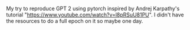 My try to reproduce GPT 2 using pytorch inspired by Andrej Karpathy's tutorial "https://www.youtube.com/watch?v=l8pRSuU81PU".
I didn't have the resources to do a full epoch on it so maybe one day.
